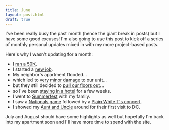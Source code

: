 ```yaml
---
title: June
layout: post.html
draft: true
---
```


I've been really busy the past month (hence the giant break in posts)
but I have some good excuses\! I'm also going to use this post to kick
off a series of monthly personal updates mixed in with my more
project-based posts.

Here's why I wasn't updating for a month:

  - I [ran
    a 50K](https://dl.dropboxusercontent.com/u/27150206/20140607_061238.jpg).
  - I started a [new
    job](http://developmentseed.org/blog/2014/06/16/drew-joins-developmentseed/).
  - My neighbor's apartment flooded...
  - which led to [very minor
    damage](https://dl.dropboxusercontent.com/u/27150206/20140706_140212.jpg)
    to our unit...
  - but they still decided to [pull our floors
    out](https://dl.dropboxusercontent.com/u/27150206/20140708_182915.jpg)...
  - so I've been [staying in a
    hotel](https://dl.dropboxusercontent.com/u/27150206/20140706_143623.jpg)
    for a few weeks.
  - I went to
    [Summerfest](https://dl.dropboxusercontent.com/u/27150206/20140629_185413.jpg)
    with my family.
  - I saw a [Nationals
    game](https://dl.dropboxusercontent.com/u/27150206/20140605_181246.jpg)
    followed by a [Plain White T's
    concert](https://dl.dropboxusercontent.com/u/27150206/20140605_193149.jpg).
  - I showed my [Aunt and
    Uncle](https://dl.dropboxusercontent.com/u/27150206/IMG_0298.JPG)
    around for their first visit to DC.

July and August should have some highlights as well but hopefully I'm
back into my apartment soon and I'll have more time to spend with the
site.
